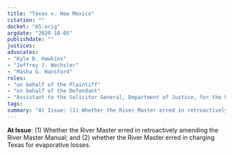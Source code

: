 ```yaml
---
title: "Texas v. New Mexico"
citation: ""
docket: "65-orig"
argdate: "2020-10-05"
publishdate: ""
justices:
advocates:
- "Kyle D. Hawkins"
- "Jeffrey J. Wechsler"
- "Masha G. Hansford"
roles:
- "on behalf of the Plaintiff"
- "on behalf of the Defendant"
- "Assistant to the Solicitor General, Department of Justice, for the United States, as amicus curiae, supporting the Defendant"
tags:
summary: "At Issue: (1) Whether the River Master erred in retroactively amending the River Master Manual; and (2) whether the River Master erred in charging Texas for evaporative losses."
---
```

**At Issue**: (1) Whether the River Master erred in retroactively amending the River Master Manual; and (2) whether the River Master erred in charging Texas for evaporative losses.